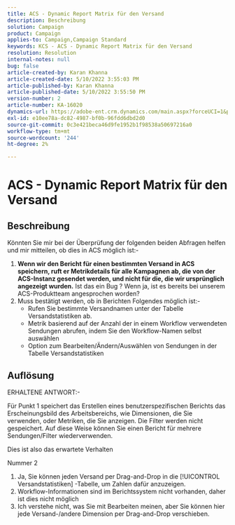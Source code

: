 ```yaml
---
title: ACS - Dynamic Report Matrix für den Versand
description: Beschreibung
solution: Campaign
product: Campaign
applies-to: Campaign,Campaign Standard
keywords: KCS - ACS - Dynamic Report Matrix für den Versand
resolution: Resolution
internal-notes: null
bug: false
article-created-by: Karan Khanna
article-created-date: 5/10/2022 3:55:03 PM
article-published-by: Karan Khanna
article-published-date: 5/10/2022 3:55:50 PM
version-number: 2
article-number: KA-16020
dynamics-url: https://adobe-ent.crm.dynamics.com/main.aspx?forceUCI=1&pagetype=entityrecord&etn=knowledgearticle&id=52e03e8d-79d0-ec11-a7b5-00224809c556
exl-id: e10ee78a-dc82-4987-bf0b-96fdd6dbd2d0
source-git-commit: 0c3e421beca46d9fe1952b1f98538a50697216a0
workflow-type: tm+mt
source-wordcount: '244'
ht-degree: 2%

---
```


# ACS - Dynamic Report Matrix für den Versand

## Beschreibung


Könnten Sie mir bei der Überprüfung der folgenden beiden Abfragen helfen und mir mitteilen, ob dies in ACS möglich ist:-
 
1. <b>Wenn wir den Bericht für einen bestimmten Versand in ACS speichern, ruft er Metrikdetails für alle Kampagnen ab, die von der ACS-Instanz gesendet werden, und nicht für die, die wir ursprünglich angezeigt wurden.</b> Ist das ein Bug ? Wenn ja, ist es bereits bei unserem ACS-Produktteam angesprochen worden?
 
2. Muss bestätigt werden, ob in Berichten Folgendes möglich ist:-
    
   - Rufen Sie bestimmte Versandnamen unter der Tabelle Versandstatistiken ab.
     
   - Metrik basierend auf der Anzahl der in einem Workflow verwendeten Sendungen abrufen, indem Sie den Workflow-Namen selbst auswählen
    
   - Option zum Bearbeiten/Ändern/Auswählen von Sendungen in der Tabelle Versandstatistiken


## Auflösung


ERHALTENE ANTWORT:-



Für Punkt 1 speichert das Erstellen eines benutzerspezifischen Berichts das Erscheinungsbild des Arbeitsbereichs, wie Dimensionen, die Sie verwenden, oder Metriken, die Sie anzeigen. Die Filter werden nicht gespeichert. Auf diese Weise können Sie einen Bericht für mehrere Sendungen/Filter wiederverwenden.

Dies ist also das erwartete Verhalten



Nummer 2

1. Ja, Sie können jeden Versand per Drag-and-Drop in die [!UICONTROL Versandstatistiken] -Tabelle, um Zahlen dafür anzuzeigen.
2. Workflow-Informationen sind im Berichtssystem nicht vorhanden, daher ist dies nicht möglich
3. Ich verstehe nicht, was Sie mit Bearbeiten meinen, aber Sie können hier jede Versand-/andere Dimension per Drag-and-Drop verschieben.
